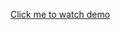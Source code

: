 [Click me to watch demo](https://htmlpreview.github.io/?https://github.com/lbwa/WebDev/blob/master/AutoPage/autoPage.html)
